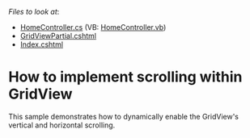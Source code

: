 <!-- default file list -->
*Files to look at*:

* [HomeController.cs](./CS/EnableScrollingDynamically/Controllers/HomeController.cs) (VB: [HomeController.vb](./VB/EnableScrollingDynamically/Controllers/HomeController.vb))
* [GridViewPartial.cshtml](./CS/EnableScrollingDynamically/Views/Home/GridViewPartial.cshtml)
* [Index.cshtml](./CS/EnableScrollingDynamically/Views/Home/Index.cshtml)
<!-- default file list end -->
# How to implement scrolling within GridView


<p>This sample demonstrates how to dynamically enable the GridView's vertical and horizontal scrolling.</p>

<br/>



